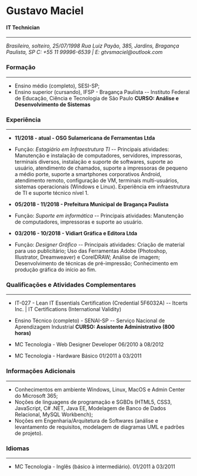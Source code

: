 # Gustavo Maciel
#### IT Technician
___
_Brasileiro, solteiro, 25/07/1998_
_Rua Luiz Payão, 385, Jardins, Bragança Paulista, SP_
_C: +55 11 99996-6539 | E: gtvsmaciel@outlook.com_

### Formação
___

- Ensino médio (completo), SESI-SP;
- Ensino superior (cursando), IFSP - Bragança Paulista
-- Instituto Federal de Educação, Ciência e Tecnologia de São Paulo
**CURSO: Análise e Desenvolvimento de Sistemas**

### Experiência
___

- **11/2018 - atual - OSG Sulamericana de Ferramentas Ltda**
- Função: _Estagiário em Infraestrutura TI_
-- Principais atividades: Manutenção e instalação de computadores, servidores, impressoras, terminais diversos, instalação e suporte de softwares, suporte ao usuário, atendimento de chamados, suporte a impressoras de pequeno a médio porte, suporte a smartphones corporativos Android, atendimento remoto, configuração de VM, terminais multi-usuários, sistemas operacionais (Windows e Linux).
Experiência em infraestrutura de TI e suporte técnico nível 1.

- **05/2018 - 11/2018 - Prefeitura Municipal de Bragança Paulista**
- Função: _Suporte em informática_
-- Principais atividades: Manutenção de computadores, impressoras e suporte ao usuário.

- **03/2016 - 10/2018 - Vidiart Gráfica e Editora Ltda**
- Função: _Designer Gráfico_
-- Principais atividades: Criação de material para uso publicitário; Uso das Ferramentas Adobe (Photoshop, Illustrator, Dreamweaver) e CorelDRAW; Análise de imagem; Desenvolvimento de técnicas de pré-impressão; Conhecimento em produção gráfica do início ao fim.

### Qualificações e Atividades Complementares
---
- IT-027 - Lean IT Essentials Certification (Credential 5F6032A)
-- Itcerts Inc. | IT Certifications (International Validity)

- Ensino Técnico (completo) - SENAI-SP
-- Serviço Nacional de Aprendizagem Industrial
**CURSO: Assistente Administrativo (800 horas)**

- MC Tecnologia - Web Designer Developer
06/2010 à 08/2012

- MC Tecnologia - Hardware Básico
01/2011 à 03/2011

### Informações Adicionais
---
- Conhecimentos em ambiente Windows, Linux, MacOS e Admin Center do Microsoft 365;
- Noções de linguagens de programação e SGBDs (HTML5, CSS3, JavaScript, C# .NET, Java EE, Modelagem de Banco de Dados Relacional, MySQL Workbench);
- Noções em Engenharia/Arquitetura de Softwares (análise e levantamento de requisitos, modelagem de diagramas UML e padrões de projeto).

### Idiomas
---
- MC Tecnologia - Inglês (básico à intermediário).
01/2011 à 03/2011
<!--stackedit_data:
eyJoaXN0b3J5IjpbMzQwNzk0ODE4XX0=
-->